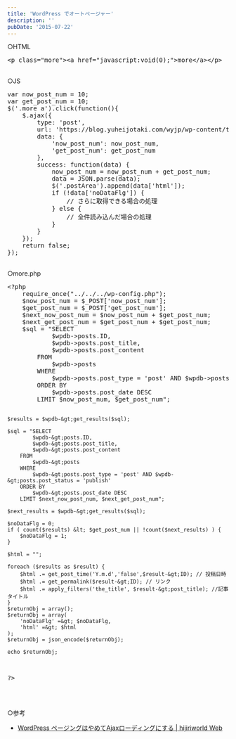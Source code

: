 ```yaml
---
title: 'WordPress でオートページャー'
description: ''
pubDate: '2015-07-22'
---
```


<p>○HTML</p>
<pre class="brush: xml; title: ; notranslate" title="">&lt;p class="more"&gt;&lt;a href="javascript:void(0);"&gt;more&lt;/a&gt;&lt;/p&gt;</pre>
<p>&nbsp;<br>
○JS</p>
<pre class="brush: jscript; title: ; notranslate" title="">var now_post_num = 10;
var get_post_num = 10;
$('.more a').click(function(){
	$.ajax({
		type: 'post',
		url: 'https://blog.yuheijotaki.com/wyjp/wp-content/themes/jotaki/more.php',
		data: {
			'now_post_num': now_post_num,
			'get_post_num': get_post_num
		},
		success: function(data) {
			now_post_num = now_post_num + get_post_num;
			data = JSON.parse(data);
			$('.postArea').append(data['html']);
			if (!data['noDataFlg']) {
				// さらに取得できる場合の処理
			} else {
				// 全件読み込んだ場合の処理
			}
		}
	});
	return false;
});
</pre>
<p>&nbsp;<br>
○more.php</p>
<pre class="brush: php; title: ; notranslate" title="">&lt;?php
	require_once("../../../wp-config.php");
	$now_post_num = $_POST['now_post_num'];
	$get_post_num = $_POST['get_post_num'];
	$next_now_post_num = $now_post_num + $get_post_num;
	$next_get_post_num = $get_post_num + $get_post_num;
	$sql = "SELECT
			$wpdb-&gt;posts.ID,
			$wpdb-&gt;posts.post_title,
			$wpdb-&gt;posts.post_content
		FROM
			$wpdb-&gt;posts
		WHERE
			$wpdb-&gt;posts.post_type = 'post' AND $wpdb-&gt;posts.post_status = 'publish'
		ORDER BY
			$wpdb-&gt;posts.post_date DESC
		LIMIT $now_post_num, $get_post_num";

    $results = $wpdb-&gt;get_results($sql);

    $sql = "SELECT
    		$wpdb-&gt;posts.ID,
    		$wpdb-&gt;posts.post_title,
    		$wpdb-&gt;posts.post_content
    	FROM
    		$wpdb-&gt;posts
    	WHERE
    		$wpdb-&gt;posts.post_type = 'post' AND $wpdb-&gt;posts.post_status = 'publish'
    	ORDER BY
    		$wpdb-&gt;posts.post_date DESC
    	LIMIT $next_now_post_num, $next_get_post_num";

    $next_results = $wpdb-&gt;get_results($sql);

    $noDataFlg = 0;
    if ( count($results) &lt; $get_post_num || !count($next_results) ) {
    	$noDataFlg = 1;
    }

    $html = "";

    foreach ($results as $result) {
    	$html .= get_post_time('Y.m.d','false',$result-&gt;ID); // 投稿日時
    	$html .= get_permalink($result-&gt;ID); // リンク
    	$html .= apply_filters('the_title', $result-&gt;post_title); //記事タイトル
    }
    $returnObj = array();
    $returnObj = array(
    	'noDataFlg' =&gt; $noDataFlg,
    	'html' =&gt; $html
    );
    $returnObj = json_encode($returnObj);

    echo $returnObj;

?&gt;

</pre>
<p>&nbsp;<br>
○参考</p>
<ul>
<li><a href="http://hijiriworld.com/web/wp-ajax-loading/">WordPress ページングはやめてAjaxローディングにする | hijiriworld Web</a></li>
</ul>
